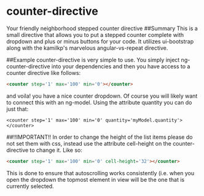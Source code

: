# counter-directive
Your friendly neighborhood stepped counter directive
##Summary
This is a small directive that allows you to put a stepped counter complete with dropdown and plus or minus buttons for your code.
It utilizes ui-bootstrap along with the kamilkp's marvelous angular-vs-repeat directive.

##Example
counter-directive is very simple to use.  You simply inject ng-counter-directive into your dependencies and then you have access to a counter directive like follows:
```html
<counter step='1' max='100' min='0'></counter>
```
and voila! you have a nice counter dropdown.  Of course you will likely want to connect this with an ng-model.  Using the attribute quantity you can do just that:
```
<counter step='1' max='100' min='0' quantity='myModel.quantity'></counter>
```

##!!IMPORTANT!!
In order to change the height of the list items please do not set them with css, instead use the attribute cell-height on the counter-directive to change it.  Like so:
```html
<counter step='1' max='100' min='0' cell-height='32'></counter>
```
This is done to ensure that autoscrolling works consistently (i.e. when you open the dropdown the topmost element in view will be the one that is currently selected.



